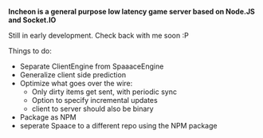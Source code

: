 **Incheon is a general purpose low latency game server based on Node.JS and Socket.IO**

Still in early development. Check back with me soon :P

Things to do:

* Separate ClientEngine from SpaaaceEngine
* Generalize client side prediction
* Optimize what goes over the wire:
    * Only dirty items get sent, with periodic sync
    * Option to specify incremental updates
    * client to server should also be binary
* Package as NPM
* seperate Spaace to a different repo using the NPM package